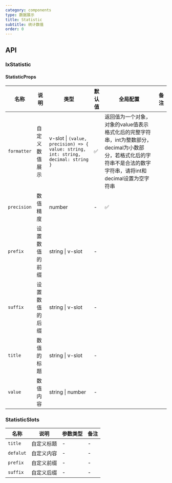 ```yaml
---
category: components
type: 数据展示
title: Statistic
subtitle: 统计数值
order: 0
---
```


## API

### IxStatistic

#### StatisticProps

| 名称 | 说明 | 类型  | 默认值 | 全局配置 | 备注 |
| --- | --- | --- | --- | --- | --- |
| `formatter`        | 自定义数值展示   | v-slot \| `(value, precision) => { value: string, int: string, decimal: string }` | ✅|返回值为一个对象，对象的value值表示格式化后的完整字符串，int为整数部分，decimal为小数部分，若格式化后的字符串不是合法的数字字符串，请将int和decimal设置为空字符串|
| `precision`        | 数值精度         | number                          | -      |✅||
| `prefix`           | 设置数值的前缀   | string \| v-slot                | -      |||
| `suffix`           | 设置数值的后缀   | string \| v-slot                | -      |||
| `title`            | 数值的标题       | string \| v-slot                | -      |||
| `value`            | 数值内容         | string \| number                | -      |||

### StatisticSlots

| 名称 | 说明 | 参数类型 | 备注 |
| --- | --- | --- | --- |
| `title` | 自定义标题 | - | - |
| `defalut` | 自定义内容 | - | - |
| `prefix`   | 自定义前缀 | - | - |
| `suffix`   | 自定义后缀 | - | - |
